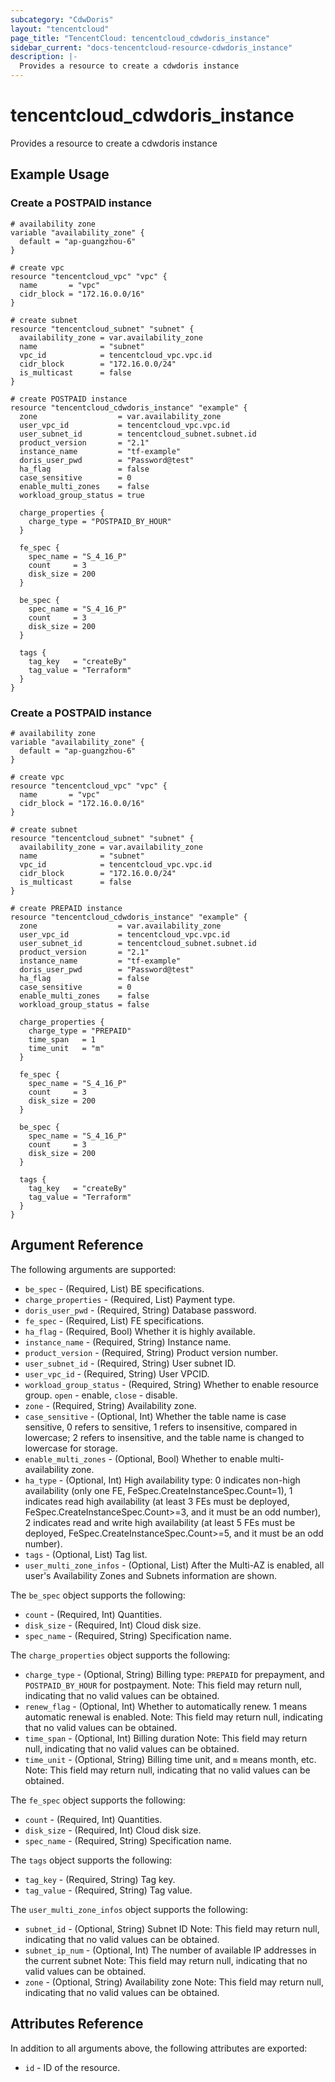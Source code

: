 ```yaml
---
subcategory: "CdwDoris"
layout: "tencentcloud"
page_title: "TencentCloud: tencentcloud_cdwdoris_instance"
sidebar_current: "docs-tencentcloud-resource-cdwdoris_instance"
description: |-
  Provides a resource to create a cdwdoris instance
---
```


# tencentcloud_cdwdoris_instance

Provides a resource to create a cdwdoris instance

## Example Usage

### Create a POSTPAID instance

```hcl
# availability zone
variable "availability_zone" {
  default = "ap-guangzhou-6"
}

# create vpc
resource "tencentcloud_vpc" "vpc" {
  name       = "vpc"
  cidr_block = "172.16.0.0/16"
}

# create subnet
resource "tencentcloud_subnet" "subnet" {
  availability_zone = var.availability_zone
  name              = "subnet"
  vpc_id            = tencentcloud_vpc.vpc.id
  cidr_block        = "172.16.0.0/24"
  is_multicast      = false
}

# create POSTPAID instance
resource "tencentcloud_cdwdoris_instance" "example" {
  zone                  = var.availability_zone
  user_vpc_id           = tencentcloud_vpc.vpc.id
  user_subnet_id        = tencentcloud_subnet.subnet.id
  product_version       = "2.1"
  instance_name         = "tf-example"
  doris_user_pwd        = "Password@test"
  ha_flag               = false
  case_sensitive        = 0
  enable_multi_zones    = false
  workload_group_status = true

  charge_properties {
    charge_type = "POSTPAID_BY_HOUR"
  }

  fe_spec {
    spec_name = "S_4_16_P"
    count     = 3
    disk_size = 200
  }

  be_spec {
    spec_name = "S_4_16_P"
    count     = 3
    disk_size = 200
  }

  tags {
    tag_key   = "createBy"
    tag_value = "Terraform"
  }
}
```

### Create a POSTPAID instance

```hcl
# availability zone
variable "availability_zone" {
  default = "ap-guangzhou-6"
}

# create vpc
resource "tencentcloud_vpc" "vpc" {
  name       = "vpc"
  cidr_block = "172.16.0.0/16"
}

# create subnet
resource "tencentcloud_subnet" "subnet" {
  availability_zone = var.availability_zone
  name              = "subnet"
  vpc_id            = tencentcloud_vpc.vpc.id
  cidr_block        = "172.16.0.0/24"
  is_multicast      = false
}

# create PREPAID instance
resource "tencentcloud_cdwdoris_instance" "example" {
  zone                  = var.availability_zone
  user_vpc_id           = tencentcloud_vpc.vpc.id
  user_subnet_id        = tencentcloud_subnet.subnet.id
  product_version       = "2.1"
  instance_name         = "tf-example"
  doris_user_pwd        = "Password@test"
  ha_flag               = false
  case_sensitive        = 0
  enable_multi_zones    = false
  workload_group_status = false

  charge_properties {
    charge_type = "PREPAID"
    time_span   = 1
    time_unit   = "m"
  }

  fe_spec {
    spec_name = "S_4_16_P"
    count     = 3
    disk_size = 200
  }

  be_spec {
    spec_name = "S_4_16_P"
    count     = 3
    disk_size = 200
  }

  tags {
    tag_key   = "createBy"
    tag_value = "Terraform"
  }
}
```

## Argument Reference

The following arguments are supported:

* `be_spec` - (Required, List) BE specifications.
* `charge_properties` - (Required, List) Payment type.
* `doris_user_pwd` - (Required, String) Database password.
* `fe_spec` - (Required, List) FE specifications.
* `ha_flag` - (Required, Bool) Whether it is highly available.
* `instance_name` - (Required, String) Instance name.
* `product_version` - (Required, String) Product version number.
* `user_subnet_id` - (Required, String) User subnet ID.
* `user_vpc_id` - (Required, String) User VPCID.
* `workload_group_status` - (Required, String) Whether to enable resource group. `open` - enable, `close` - disable.
* `zone` - (Required, String) Availability zone.
* `case_sensitive` - (Optional, Int) Whether the table name is case sensitive, 0 refers to sensitive, 1 refers to insensitive, compared in lowercase; 2 refers to insensitive, and the table name is changed to lowercase for storage.
* `enable_multi_zones` - (Optional, Bool) Whether to enable multi-availability zone.
* `ha_type` - (Optional, Int) High availability type: 0 indicates non-high availability (only one FE, FeSpec.CreateInstanceSpec.Count=1), 1 indicates read high availability (at least 3 FEs must be deployed, FeSpec.CreateInstanceSpec.Count>=3, and it must be an odd number), 2 indicates read and write high availability (at least 5 FEs must be deployed, FeSpec.CreateInstanceSpec.Count>=5, and it must be an odd number).
* `tags` - (Optional, List) Tag list.
* `user_multi_zone_infos` - (Optional, List) After the Multi-AZ is enabled, all user's Availability Zones and Subnets information are shown.

The `be_spec` object supports the following:

* `count` - (Required, Int) Quantities.
* `disk_size` - (Required, Int) Cloud disk size.
* `spec_name` - (Required, String) Specification name.

The `charge_properties` object supports the following:

* `charge_type` - (Optional, String) Billing type: `PREPAID` for prepayment, and `POSTPAID_BY_HOUR` for postpayment. Note: This field may return null, indicating that no valid values can be obtained.
* `renew_flag` - (Optional, Int) Whether to automatically renew. 1 means automatic renewal is enabled. Note: This field may return null, indicating that no valid values can be obtained.
* `time_span` - (Optional, Int) Billing duration Note: This field may return null, indicating that no valid values can be obtained.
* `time_unit` - (Optional, String) Billing time unit, and `m` means month, etc. Note: This field may return null, indicating that no valid values can be obtained.

The `fe_spec` object supports the following:

* `count` - (Required, Int) Quantities.
* `disk_size` - (Required, Int) Cloud disk size.
* `spec_name` - (Required, String) Specification name.

The `tags` object supports the following:

* `tag_key` - (Required, String) Tag key.
* `tag_value` - (Required, String) Tag value.

The `user_multi_zone_infos` object supports the following:

* `subnet_id` - (Optional, String) Subnet ID Note: This field may return null, indicating that no valid values can be obtained.
* `subnet_ip_num` - (Optional, Int) The number of available IP addresses in the current subnet Note: This field may return null, indicating that no valid values can be obtained.
* `zone` - (Optional, String) Availability zone Note: This field may return null, indicating that no valid values can be obtained.

## Attributes Reference

In addition to all arguments above, the following attributes are exported:

* `id` - ID of the resource.



